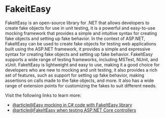 # FakeitEasy

FakeItEasy is an open-source library for .NET that allows developers to create fake objects for use in unit testing, it is a powerful and easy-to-use mocking framework that provides a simple and intuitive syntax for creating fake objects and setting up fake behavior. In the context of ASP.NET, FakeItEasy can be used to create fake objects for testing web applications built using the ASP.NET framework, it provides a simple and expressive syntax for creating fake objects and setting up fake behavior. FakeItEasy supports a wide range of testing frameworks, including MSTest, NUnit, and xUnit. FakeItEasy is lightweight and easy to use, making it a good choice for developers who are new to mocking and unit testing, it also provides a rich set of features, such as support for setting up fake behavior, making assertions on calls made to the fake objects, and more. It also has a wide range of extension points for customizing the fakes to suit different needs.

Visit the following links to learn more:

- [@article@Easy mocking in C# code with FakeItEasy library](https://devislandblog.wordpress.com/2018/05/09/easy-mocking-in-c-code-with-fakeiteasy-library/)
- [@article@FakeItEasy when testing ASP.NET Core controllers](https://stackoverflow.com/questions/56170818/how-to-fake-an-interface-method-dynamically-with-fakeiteasy-when-testing-asp-net)
